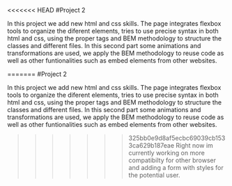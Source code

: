 <<<<<<< HEAD
#Project 2

In this project we add new html and css skills. 
The page integrates flexbox tools to organize the diferent elements, tries to use precise syntax in both html and css, using
the proper tags and BEM methodology to structure the classes and different files. 
In this second part some animations and transformations are used, we apply the BEM methodology to reuse code as well as other
funtionalities such as embed elements from other websites.

=======
#Project 2

In this project we add new html and css skills. 
The page integrates flexbox tools to organize the diferent elements, tries to use precise syntax in both html and css, using
the proper tags and BEM methodology to structure the classes and different files. 
In this second part some animations and transformations are used, we apply the BEM methodology to reuse code as well as other
funtionalities such as embed elements from other websites.

>>>>>>> 325bb0e9d8af5ecbc69039cb1533ca629b187eae
Right now im currently working on more compatibilty for other browser and adding a form with styles for the potential user.